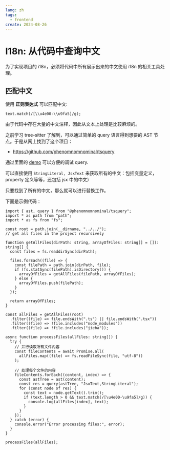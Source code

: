 ```yaml
---
lang: zh
tags:
  - frontend
create: 2024-08-26
---
```


# I18n: 从代码中查询中文

为了实现项目的 i18n，必须将代码中所有展示出来的中文使用 i18n 的相关工具处理。

## 匹配中文

使用 **正则表达式** 可以匹配中文:

```tsx
text.match(/[\\u4e00-\\u9fa5]/g);
```

由于代码中存在大量的中文注释，因此从文本上处理是比较麻烦的。

之前学习 tree-sitter 了解到，可以通过简单的 query 语言得到想要的 AST 节点。于是从网上找到了这个项目：

- https://github.com/phenomnomnominal/tsquery

通过里面的 [demo](https://tsquery-playground.firebaseapp.com/) 可以方便的调试 query.

可以直接使用 `StringLiteral, JsxText` 来获取所有的中文：包括变量定义，property 定义等等，还包括 jsx 中的中文）

只要找到了所有的中文，那么就可以进行替换工作。

下面是示例代码：

```tsx [https://github.com/labring/FastGPT/blob/main/scripts/i18n/query.ts]
import { ast, query } from "@phenomnomnominal/tsquery";
import * as path from "path";
import * as fs from "fs";

const root = path.join(__dirname, "../../");
// get all files in the project recursively

function getAllFiles(dirPath: string, arrayOfFiles: string[] = []): string[] {
  const files = fs.readdirSync(dirPath);

  files.forEach((file) => {
    const filePath = path.join(dirPath, file);
    if (fs.statSync(filePath).isDirectory()) {
      arrayOfFiles = getAllFiles(filePath, arrayOfFiles);
    } else {
      arrayOfFiles.push(filePath);
    }
  });

  return arrayOfFiles;
}

const allFiles = getAllFiles(root)
  .filter((file) => file.endsWith(".ts") || file.endsWith(".tsx"))
  .filter((file) => !file.includes("node_modules"))
  .filter((file) => !file.includes("jieba"));

async function processFiles(allFiles: string[]) {
  try {
    // 并行读取所有文件内容
    const fileContents = await Promise.all(
      allFiles.map((file) => fs.readFileSync(file, "utf-8"))
    );

    // 处理每个文件的内容
    fileContents.forEach((content, index) => {
      const astTree = ast(content);
      const res = query(astTree, "JsxText,StringLiteral");
      for (const node of res) {
        const text = node.getText().trim();
        if (text.length > 0 && text.match(/[\u4e00-\u9fa5]/g)) {
          console.log(allFiles[index], text);
        }
      }
    });
  } catch (error) {
    console.error("Error processing files:", error);
  }
}

processFiles(allFiles);
```
